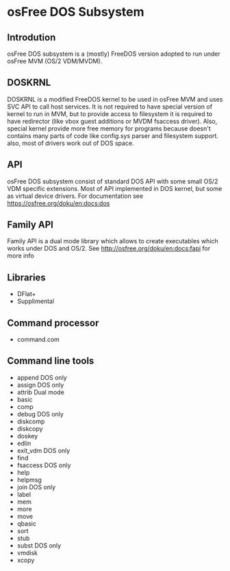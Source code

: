 # osFree DOS Subsystem

## Introdution

osFree DOS subsystem is a (mostly) FreeDOS version adopted to
run under osFree MVM (OS/2 VDM/MVDM).

## DOSKRNL

DOSKRNL is a modified FreeDOS kernel to be used in osFree MVM
and uses SVC API to call host services. It is not required to have  special version of kernel to run in MVM, but to provide access to filesystem it is required to have redirector (like vbox guest additions or MVDM fsaccess driver). Also, special kernel provide more free memory for programs because doesn't contains many parts of code like config.sys parser and filesystem support. also, most of drivers work out of DOS space.

## API

osFree DOS subsystem consist of standard DOS API with some small
OS/2 VDM specific extensions. Most of API implemented in DOS
kernel, but some as virtual device drivers. For documentation
see https://osfree.org/doku/en:docs:dos

## Family API

Family API is a dual mode library which allows to create executables
which works under DOS and OS/2. See http://osfree.org/doku/en:docs:fapi 
for more info

## Libraries

- DFlat+
- Supplimental

## Command processor

- command.com

## Command line tools

- append DOS only
- assign DOS only
- attrib Dual mode
- basic
- comp
- debug DOS only
- diskcomp
- diskcopy
- doskey
- edlin
- exit_vdm DOS only
- find
- fsaccess DOS only
- help
- helpmsg
- join DOS only
- label
- mem
- more
- move
- qbasic
- sort
- stub
- subst DOS only
- vmdisk
- xcopy
